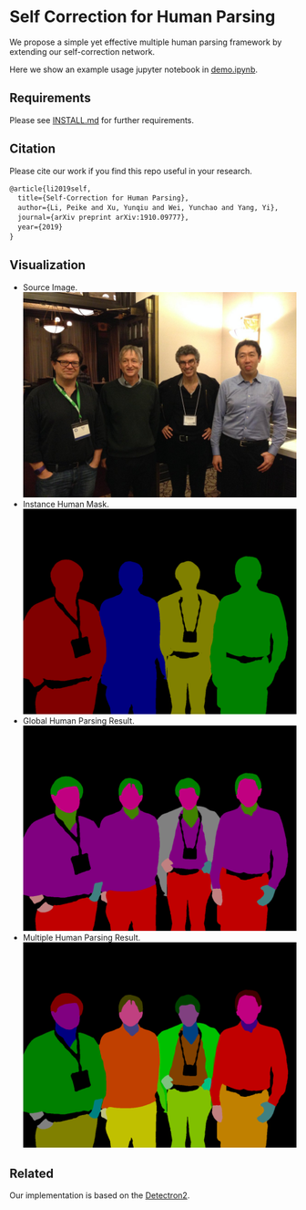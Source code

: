 # Self Correction for Human Parsing

We propose a simple yet effective multiple human parsing framework by extending our self-correction network.

Here we show an example usage jupyter notebook in [demo.ipynb](./demo.ipynb).

## Requirements

Please see [INSTALL.md](https://github.com/facebookresearch/detectron2/blob/master/INSTALL.md) for further requirements.

## Citation

Please cite our work if you find this repo useful in your research.

```latex
@article{li2019self,
  title={Self-Correction for Human Parsing},
  author={Li, Peike and Xu, Yunqiu and Wei, Yunchao and Yang, Yi},
  journal={arXiv preprint arXiv:1910.09777},
  year={2019}
}
```

## Visualization

* Source Image.
![demo](./demo/demo.jpg)
* Instance Human Mask.
![demo-lip](./demo/demo_instance_human_mask.png)
* Global Human Parsing Result.
![demo-lip](./demo/demo_global_human_parsing.png)
* Multiple Human Parsing Result.
![demo-lip](./demo/demo_multiple_human_parsing.png)

## Related

Our implementation is based on the [Detectron2](https://github.com/facebookresearch/detectron2).

